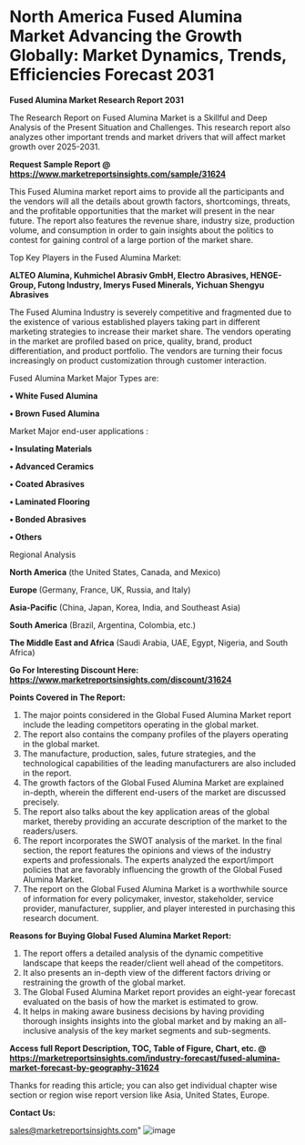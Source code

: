  # North America Fused Alumina Market Advancing the Growth Globally: Market Dynamics, Trends, Efficiencies Forecast 2031

<strong>Fused Alumina Market Research Report 2031</strong>

The Research Report on Fused Alumina Market is a Skillful and Deep Analysis of the Present Situation and Challenges. This research report also analyzes other important trends and market drivers that will affect market growth over 2025-2031.

<strong>Request Sample Report @ <a href=https://www.marketreportsinsights.com/sample/31624>https://www.marketreportsinsights.com/sample/31624</a></strong>

This Fused Alumina market report aims to provide all the participants and the vendors will all the details about growth factors, shortcomings, threats, and the profitable opportunities that the market will present in the near future. The report also features the revenue share, industry size, production volume, and consumption in order to gain insights about the politics to contest for gaining control of a large portion of the market share.

Top Key Players in the Fused Alumina Market:

<strong>ALTEO Alumina, Kuhmichel Abrasiv GmbH, Electro Abrasives, HENGE-Group, Futong Industry, Imerys Fused Minerals, Yichuan Shengyu Abrasives</strong>

The Fused Alumina Industry is severely competitive and fragmented due to the existence of various established players taking part in different marketing strategies to increase their market share. The vendors operating in the market are profiled based on price, quality, brand, product differentiation, and product portfolio. The vendors are turning their focus increasingly on product customization through customer interaction.

Fused Alumina Market Major Types are:

<strong>• White Fused Alumina

• Brown Fused Alumina</strong>

Market Major end-user applications :

<strong>• Insulating Materials

• Advanced Ceramics

• Coated Abrasives

• Laminated Flooring

• Bonded Abrasives

• Others</strong>

Regional Analysis

</u><strong><b>North America</b></strong> (the United States, Canada, and Mexico)

<strong><b>Europe </b></strong>(Germany, France, UK, Russia, and Italy)

<strong><b>Asia-Pacific</b></strong> (China, Japan, Korea, India, and Southeast Asia)

<strong><b>South America</b></strong> (Brazil, Argentina, Colombia, etc.)

<strong><b>The Middle East and Africa</b></strong> (Saudi Arabia, UAE, Egypt, Nigeria, and South Africa)

<strong>Go For Interesting Discount Here: <a href=https://www.marketreportsinsights.com/discount/31624>https://www.marketreportsinsights.com/discount/31624</a></strong>

<strong>Points Covered in The Report:</strong>
<ol>
  <li>The major points considered in the Global Fused Alumina Market report include the leading competitors operating in the global market.</li>
  <li>The report also contains the company profiles of the players operating in the global market.</li>
  <li>The manufacture, production, sales, future strategies, and the technological capabilities of the leading manufacturers are also included in the report.</li>
  <li>The growth factors of the Global Fused Alumina Market are explained in-depth, wherein the different end-users of the market are discussed precisely.</li>
  <li>The report also talks about the key application areas of the global market, thereby providing an accurate description of the market to the readers/users.</li>
  <li>The report incorporates the SWOT analysis of the market. In the final section, the report features the opinions and views of the industry experts and professionals. The experts analyzed the export/import policies that are favorably influencing the growth of the Global Fused Alumina Market.</li>
  <li>The report on the Global Fused Alumina Market is a worthwhile source of information for every policymaker, investor, stakeholder, service provider, manufacturer, supplier, and player interested in purchasing this research document.</li>
</ol>
<strong>Reasons for Buying Global Fused Alumina Market Report:</strong>

<ol>
  <li>The report offers a detailed analysis of the dynamic competitive landscape that keeps the reader/client well ahead of the competitors.</li>
  <li>It also presents an in-depth view of the different factors driving or restraining the growth of the global market.</li>
  <li>The Global Fused Alumina Market report provides an eight-year forecast evaluated on the basis of how the market is estimated to grow.</li>
  <li>It helps in making aware business decisions by having providing thorough insights insights into the global market and by making an all-inclusive analysis of the key market segments and sub-segments.</li>
</ol>
<strong>Access full Report Description, TOC, Table of Figure, Chart, etc. @ <a href=https://marketreportsinsights.com/industry-forecast/fused-alumina-market-forecast-by-geography-31624>https://marketreportsinsights.com/industry-forecast/fused-alumina-market-forecast-by-geography-31624</a></strong>


Thanks for reading this article; you can also get individual chapter wise section or region wise report version like Asia, United States, Europe.

<strong>Contact Us:</strong>

sales@marketreportsinsights.com"
![image](https://github.com/user-attachments/assets/1fd3a370-51e5-4477-a6e5-457d312b19ee)

